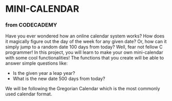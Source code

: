 # MINI-CALENDAR
### from CODECADEMY

Have you ever wondered how an online calendar system works? How does it magically figure out the day of the week for any given date? Or, how can it simply jump to a random date 100 days from today? Well, fear not fellow C programmer! In this project, you will learn to make your own mini-calendar with some cool functionalities! The functions that you create will be able to answer simple questions like:

- Is the given year a leap year?
- What is the new date 500 days from today?

We will be following the Gregorian Calendar which is the most commonly used calendar format.
